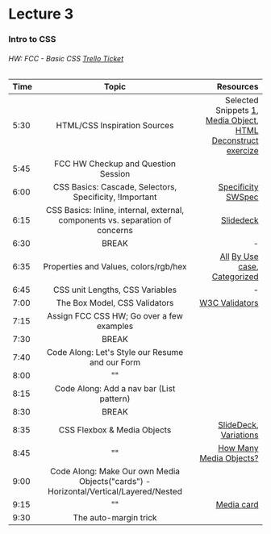 # Lecture 3
### Intro to CSS
###### HW: FCC - Basic CSS [Trello Ticket](https://trello.com/b/kP8TwrOh/mcc-frontend-academy)

| Time     |       Topic                                        | Resources   |
| ---------|:-------------:                                     | -----:      |
| 5:30     | HTML/CSS Inspiration Sources                       | Selected Snippets [1](https://codepen.io/hexagoncircle/full/OJLMgYY), [Media Object](https://css-tricks.com/media-object-bunch-ways/), [HTML Deconstruct exercize](https://dribbble.com/shots/7269289/attachments/223608?mode=media)|
| 5:45     |  FCC HW Checkup and Question Session               |             |
| 6:00     |  CSS Basics: Cascade, Selectors, Specificity, !Important    |     [Specificity](https://www.smashingmagazine.com/2007/07/css-specificity-things-you-should-know/) [SWSpec](https://stuffandnonsense.co.uk/archives/images/css-specificity-wars.png)      |
| 6:15     |  CSS Basics: Inline, internal, external, components vs. separation of concerns          |     [Slidedeck](https://jamievaughncmp.github.io/slides/03-css/#/)        |
| 6:30     | BREAK                                              |    -        |
| 6:35     |  Properties and Values, colors/rgb/hex             | [All](https://developer.mozilla.org/en-US/docs/Web/CSS/Reference) [By Use case](https://cssreference.io/), [Categorized](https://htmldog.com/references/css/properties/)|
| 6:45     |  CSS unit Lengths, CSS Variables                   |    -        |
| 7:00     |  The Box Model, CSS Validators                     |  [W3C Validators](https://developer.mozilla.org/en-US/docs/Tools/Validators)           |
| 7:15     |  Assign FCC CSS HW; Go over a few examples         |             |
| 7:30     | BREAK                                              |             |
| 7:40     |  Code Along: Let's Style our Resume and our Form   |             |
| 8:00     |              ""                                    |             |
| 8:15     |   Code Along: Add a nav bar (List pattern)         |             |
| 8:30     | BREAK                                              |             |
| 8:35     |  CSS Flexbox & Media Objects                       |  [SlideDeck](),          [Variations](http://snapeuh.github.io/flexbox-presentation/) |
| 8:45     |      ""                                            | [How Many Media Objects?](https://cdn.dribbble.com/users/938260/screenshots/7267996/media/3c155afcaff1bd454ab4d356b971cfc6.jpg)|
| 9:00     | Code Along: Make Our own Media Objects("cards") - Horizontal/Vertical/Layered/Nested|             |
| 9:15     |              ""                                    |  [Media card](https://codeburst.io/build-a-minimalist-html-card-in-just-53-lines-of-code-with-flexbox-b40801927eb5)           |
| 9:30     |              The auto-margin trick                 |             |


